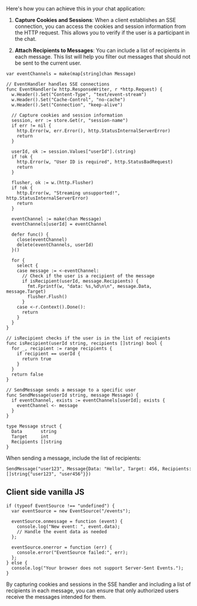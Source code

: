 Here's how you can achieve this in your chat application:

1. **Capture Cookies and Sessions**: When a client establishes an SSE connection, you can access the cookies and session information from the HTTP request. This allows you to verify if the user is a participant in the chat.
    
2. **Attach Recipients to Messages**: You can include a list of recipients in each message. This list will help you filter out messages that should not be sent to the current user.

```
var eventChannels = make(map[string]chan Message)

// EventHandler handles SSE connections
func EventHandler(w http.ResponseWriter, r *http.Request) {
  w.Header().Set("Content-Type", "text/event-stream")
  w.Header().Set("Cache-Control", "no-cache")
  w.Header().Set("Connection", "keep-alive")

  // Capture cookies and session information
  session, err := store.Get(r, "session-name")
  if err != nil {
    http.Error(w, err.Error(), http.StatusInternalServerError)
    return
  }

  userId, ok := session.Values["userId"].(string)
  if !ok {
    http.Error(w, "User ID is required", http.StatusBadRequest)
    return
  }

  flusher, ok := w.(http.Flusher)
  if !ok {
    http.Error(w, "Streaming unsupported!", http.StatusInternalServerError)
    return
  }

  eventChannel := make(chan Message)
  eventChannels[userId] = eventChannel

  defer func() {
    close(eventChannel)
    delete(eventChannels, userId)
  }()

  for {
    select {
    case message := <-eventChannel:
      // Check if the user is a recipient of the message
      if isRecipient(userId, message.Recipients) {
        fmt.Fprintf(w, "data: %s,%d\n\n", message.Data, message.Target)
        flusher.Flush()
      }
    case <-r.Context().Done():
      return
    }
  }
}

// isRecipient checks if the user is in the list of recipients
func isRecipient(userId string, recipients []string) bool {
  for _, recipient := range recipients {
    if recipient == userId {
      return true
    }
  }
  return false
}

// SendMessage sends a message to a specific user
func SendMessage(userId string, message Message) {
  if eventChannel, exists := eventChannels[userId]; exists {
    eventChannel <- message
  }
}
```
```
type Message struct {
  Data       string
  Target     int
  Recipients []string
}
```
When sending a message, include the list of recipients:

```
SendMessage("user123", Message{Data: "Hello", Target: 456, Recipients: []string{"user123", "user456"}})
```

## Client side vanilla JS

```
if (typeof EventSource !== "undefined") {
  var eventSource = new EventSource("/events");

  eventSource.onmessage = function (event) {
    console.log("New event: ", event.data);
    // Handle the event data as needed
  };

  eventSource.onerror = function (err) {
    console.error("EventSource failed:", err);
  };
} else {
  console.log("Your browser does not support Server-Sent Events.");
}
```
By capturing cookies and sessions in the SSE handler and including a list of recipients in each message, you can ensure that only authorized users receive the messages intended for them.